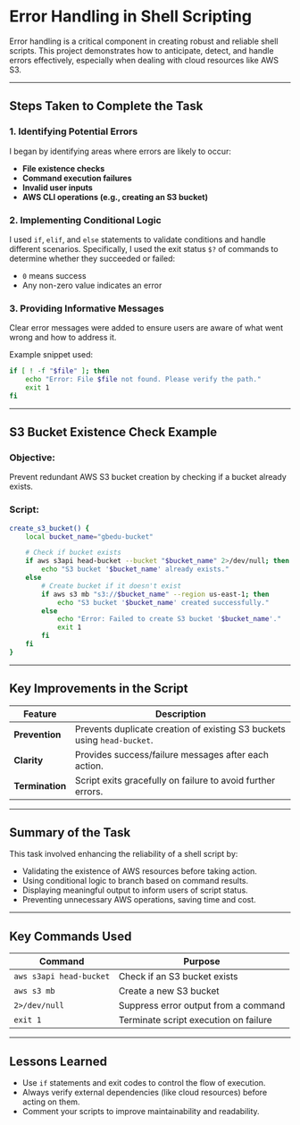 # Error Handling in Shell Scripting

Error handling is a critical component in creating robust and reliable shell scripts. This project demonstrates how to anticipate, detect, and handle errors effectively, especially when dealing with cloud resources like AWS S3.

---

## Steps Taken to Complete the Task

### 1. **Identifying Potential Errors**

I began by identifying areas where errors are likely to occur:
- **File existence checks**
- **Command execution failures**
- **Invalid user inputs**
- **AWS CLI operations (e.g., creating an S3 bucket)**

### 2. **Implementing Conditional Logic**

I used `if`, `elif`, and `else` statements to validate conditions and handle different scenarios. Specifically, I used the exit status `$?` of commands to determine whether they succeeded or failed:
- `0` means success
- Any non-zero value indicates an error

### 3. **Providing Informative Messages**

Clear error messages were added to ensure users are aware of what went wrong and how to address it.

Example snippet used:
```bash
if [ ! -f "$file" ]; then
    echo "Error: File $file not found. Please verify the path."
    exit 1
fi
```

---

## S3 Bucket Existence Check Example

### Objective:
Prevent redundant AWS S3 bucket creation by checking if a bucket already exists.

### Script:
```bash
create_s3_bucket() {
    local bucket_name="gbedu-bucket"

    # Check if bucket exists
    if aws s3api head-bucket --bucket "$bucket_name" 2>/dev/null; then
        echo "S3 bucket '$bucket_name' already exists."
    else
        # Create bucket if it doesn't exist
        if aws s3 mb "s3://$bucket_name" --region us-east-1; then
            echo "S3 bucket '$bucket_name' created successfully."
        else
            echo "Error: Failed to create S3 bucket '$bucket_name'."
            exit 1
        fi
    fi
}
```

---

## Key Improvements in the Script

| Feature        | Description                                                                 |
|----------------|-----------------------------------------------------------------------------|
| **Prevention** | Prevents duplicate creation of existing S3 buckets using `head-bucket`.     |
| **Clarity**    | Provides success/failure messages after each action.                        |
| **Termination**| Script exits gracefully on failure to avoid further errors.                 |

---

## Summary of the Task

This task involved enhancing the reliability of a shell script by:
- Validating the existence of AWS resources before taking action.
- Using conditional logic to branch based on command results.
- Displaying meaningful output to inform users of script status.
- Preventing unnecessary AWS operations, saving time and cost.

---

## Key Commands Used

| Command                  | Purpose                                         |
|--------------------------|-------------------------------------------------|
| `aws s3api head-bucket`  | Check if an S3 bucket exists                    |
| `aws s3 mb`              | Create a new S3 bucket                          |
| `2>/dev/null`            | Suppress error output from a command            |
| `exit 1`                 | Terminate script execution on failure           |

---

## Lessons Learned

- Use `if` statements and exit codes to control the flow of execution.
- Always verify external dependencies (like cloud resources) before acting on them.
- Comment your scripts to improve maintainability and readability.
